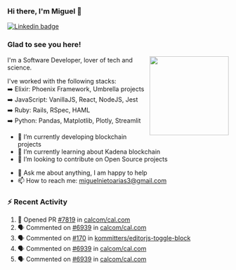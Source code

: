 ### Hi there, I'm Miguel 👋

<a href="https://linkedin.com/in/miguelnietoa/" target="_blank" rel="noopener noreferrer">
  <img src="https://img.shields.io/badge/-LinkedIn-0e76a8?style=flat-square&logo=Linkedin&logoColor=white" alt="Linkedin badge">
</a>
<!-- [![Website Badge](https://img.shields.io/badge/Website-3b5998?style=flat-square&logo=google-chrome&logoColor=white)](#notavailablenow#) 

<img src="https://i.imgur.com/tbrLrt5.gif" width=400 alt="Coding GIF" align="right"/>
-->


### Glad to see you here!
<a href="https://github.com/miguelnietoa"><img src="https://github-readme-stats-git-masterrstaa-rickstaa.vercel.app/api?username=miguelnietoa&show_icons=true&hide_border=true&count_private=true&include_all_commits=true&theme=tokyonight" height="180em" align="right"/></a>
I'm a Software Developer, lover of tech and science. 

I've worked with the following stacks:\
➡️ Elixir: Phoenix Framework, Umbrella projects\
➡️ JavaScript: VanillaJS, React, NodeJS, Jest\
➡️ Ruby: Rails, RSpec, HAML\
➡️ Python: Pandas, Matplotlib, Plotly, Streamlit

- 🔭 I’m currently developing blockchain projects
- 🌱 I’m currently learning about Kadena blockchain
- 👯 I’m looking to contribute on Open Source projects
<!-- 
- 😄 I just finished a Machine Learning course! 
- 🤔 I’m looking for help with ...
-->
- 💬 Ask me about anything, I am happy to help
- 📫 How to reach me: miguelnietoarias3@gmail.com


### ⚡ Recent Activity

<!--START_SECTION:activity-->
1. 💪 Opened PR [#7819](https://github.com/calcom/cal.com/pull/7819) in [calcom/cal.com](https://github.com/calcom/cal.com)
2. 🗣 Commented on [#6939](https://github.com/calcom/cal.com/issues/6939) in [calcom/cal.com](https://github.com/calcom/cal.com)
3. 🗣 Commented on [#170](https://github.com/kommitters/editorjs-toggle-block/issues/170) in [kommitters/editorjs-toggle-block](https://github.com/kommitters/editorjs-toggle-block)
4. 🗣 Commented on [#6939](https://github.com/calcom/cal.com/issues/6939) in [calcom/cal.com](https://github.com/calcom/cal.com)
5. 🗣 Commented on [#6939](https://github.com/calcom/cal.com/issues/6939) in [calcom/cal.com](https://github.com/calcom/cal.com)
<!--END_SECTION:activity-->
